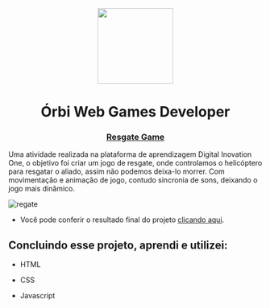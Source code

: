 <div align = "center">
<img src="https://hermes.digitalinnovation.one/assets/diome/logo.svg" width=150px>
  <h1> Órbi Web Games Developer </h1>
  <h3> <a href="https://gaberibr.github.io/resgate_game/">Resgate Game</a> </h3>
  </div>
  <p> Uma atividade realizada na plataforma de aprendizagem Digital Inovation One, o objetivo foi criar um jogo de resgate, onde controlamos o helicóptero  para resgatar o aliado, assim não podemos deixa-lo morrer. Com movimentação e animação de jogo, contudo sincronia de sons, deixando o jogo mais dinâmico. </p>
  
 ![regate](https://user-images.githubusercontent.com/99212007/165316423-becf6068-9344-48ae-bdf2-7a3bfce9333e.png)

- Você pode conferir o resultado final do projeto [clicando aqui](https://gaberibr.github.io/resgate_game/).

## Concluindo esse projeto, aprendi e utilizei:
- HTML

- CSS
  
- Javascript

